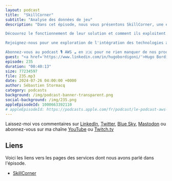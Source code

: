 ```yaml
---
layout: podcast
title:  "SkillCorner"
subtitle: "Analyse des données de jeu"
description: "Dans cet épisode, nous vous présentons SkillCorner, une entreprise spécialisée dans les données de performance des joueurs de football et d'autres sports. SkillCorner collecte et analyse les données de performance en temps réel à partir des flux vidéos publics des matchs.

Découvrez le fonctionnement de leur solution et comment ils exploitent les services AWS pour créer une architecture cloud robuste et efficace. Nous discuterons des défis techniques qu'ils ont rencontrés, des services AWS qu'ils utilisent, et des méthodes qu'ils ont mises en place pour optimiser leurs processus d'analyse.

Rejoignez-nous pour une exploration de l'intégration des technologies avancées dans le domaine du sport et voyez comment AWS aide SkillCorner à améliorer l'analyse sportive.

Abonnez-vous au podcast 🎙️ AWS ☁️ en 🇫🇷 pour ne rien manquer de nos prochains épisodes."
guest: "<a href='https://www.linkedin.com/in/hugobordigoni/'>Hugo Bordigoni</a>, cofoundateur de SkillCorner"
episode: 235
duration: "00:40:13" 
size: 77234597
file: 235.mp3
date: 2024-07-26 04:00:00 +0000
author: Sébastien Stormacq
category: podcasts
background: /img/podcast-banner-transparent.png
social-background: /img/235.png
appleEpisodeId: 1000663392110
# appleEpisodeId: https://podcasts.apple.com/fr/podcast/le-podcast-aws-en-français/id1452118442
---
```


Laissez-moi vos commentaires sur [LinkedIn](https://www.linkedin.com/in/sebastienstormacq/), [Twitter](https://twitter.com/sebsto), [Blue Sky](https://bsky.app/profile/sebsto.bsky.social), [Mastodon](https://awscommunity.social/@sebsto) ou abonnez-vous sur ma chaîne [YouTube](https://www.youtube.com/sebsto) ou [Twitch.tv](https://www.twitch.tv/sebAWS)

## Liens

Voici les liens vers les pages des services dont nous avons parlé dans l'épisode.

- [SkillCorner](https://skillcorner.com/)
